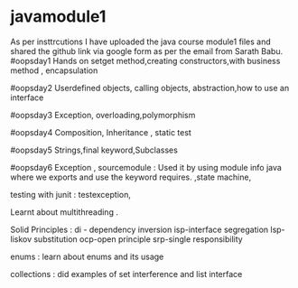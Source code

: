 # javamodule1
As per insttrcutions I have uploaded the java course module1 files and shared the github link via google form as per the email from Sarath Babu.
#oopsday1
  Hands on setget method,creating constructors,with business method , encapsulation
  
 #oopsday2
   Userdefined objects, calling objects, abstraction,how to use an interface
   
#oopsday3
  Exception, overloading,polymorphism
  
 #oopsday4
  Composition, Inheritance , static test
  
 #oopsday5
   Strings,final keyword,Subclasses
   
 #oopsday6
   Exception , sourcemodule : Used it by using module info java where we exports and use the keyword requires.
   ,state machine,
   
  testing with junit : testexception, 
  
  Learnt about multithreading .
  
  
  
  Solid Principles : di - dependency inversion
                     isp-interface segregation
                     lsp-liskov substitution 
                     ocp-open principle
                     srp-single responsibility 
                     
  enums : learn about enums and its usage
  
  collections : did examples of set interference and list interface
  
  
